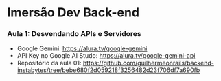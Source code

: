 # Imersão Dev Back-end

### Aula 1: Desvendando APIs e Servidores

- Google Gemini: https://alura.tv/google-gemini
- API Key no Google AI Studo: https://alura.tv/google-gemini-api
- Repositório da aula 01: https://github.com/guilhermeonrails/backend-instabytes/tree/bebe680f2d059218f3256482d23f706df7a690fb